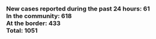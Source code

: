 ### New cases reported during the past 24 hours: 61<br/>In the community: 618<br/>At the border: 433<br/>Total: 1051